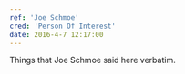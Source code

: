 ```yaml
---
ref: 'Joe Schmoe'
cred: 'Person Of Interest'
date: 2016-4-7 12:17:00
---
```


Things that
 Joe Schmoe said here verbatim.
